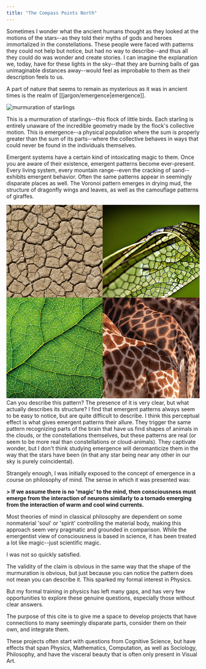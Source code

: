 ```yaml
---
title: "The Compass Points North"
---
```

Sometimes I wonder what the ancient humans thought as they looked at the motions of the stars--as they told their myths of gods and heroes immortalized in the constellations.  These people were faced with patterns they could not help but notice, but had no way to describe--and thus all they could do was wonder and create stories. I can imagine the explanation we, today, have for these lights in the sky--that they are burning balls of gas unimaginable distances away--would feel as improbable to them as their description feels to us.

A part of nature that seems to remain as mysterious as it was in ancient times is the realm of [[jargon/emergence|emergence]].

![murmuration of starlings](images/7uUb.gif)

This is a murmuration of starlings--this flock of little birds. Each starling is entirely unaware of the incredible geometry made by the flock's collective motion. This is emergence--a physical population where the sum is properly greater than the sum of its parts--where the collective behaves in ways that could never be found in the individuals themselves.

Emergent systems have a certain kind of intoxicating magic to them. Once you are aware of their existence, emergent patterns become ever-present. Every living system, every mountain range--even the cracking of sand--exhibits emergent behavior. Often the same patterns appear in seemingly disparate places as well. The Voronoi pattern emerges in drying mud, the structure of dragonfly wings and leaves, as well as the camouflage patterns of giraffes.

![voronoi patterns](images/voronoi-patterns.png)
Can you describe this pattern? The presence of it is very clear, but what actually describes its structure? I find that emergent patterns always seem to be easy to notice, but are quite difficult to describe. I think this perceptual effect is what gives emergent patterns their allure. They trigger the same pattern recognizing parts of the brain that have us find shapes of animals in the clouds, or the constellations themselves, but these patterns are real (or seem to be more real than constellations or cloud-animals). They captivate wonder, but I don't think studying emergence will deromanticize them in the way that the stars have been (in that any star being near any other in our sky is purely coincidental). 

Strangely enough, I was initially exposed to the concept of emergence in a course on philosophy of mind. The sense in which it was presented was:

**> If we assume there is no 'magic' to the mind, then consciousness must emerge from the interaction of neurons similarly to a tornado emerging from the interaction of warm and cool wind currents.**

Most theories of mind in classical philosophy are dependent on some nonmaterial 'soul' or 'spirit' controlling the material body, making this approach seem very pragmatic and grounded in comparison. While the emergentist view of consciousness is based in science, it has been treated a lot like magic--just scientific magic. 

I was not so quickly satisfied.

The validity of the claim is obvious in the same way that the shape of the murmuration is obvious, but just because you can notice the pattern does not mean you can describe it. This sparked my formal interest in Physics. 

But my formal training in physics has left many gaps, and has very few opportunities to explore these genuine questions, especially those without clear answers.

The purpose of this cite is to give me a space to develop projects that have connections to many seemingly disparate parts, consider them on their own, and integrate them.

These projects often start with questions from Cognitive Science, but have effects that span Physics, Mathematics, Computation, as well as Sociology, Philosophy, and have the visceral beauty that is often only present in Visual Art.